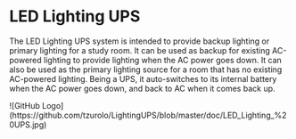 <h1>LED Lighting UPS</h1>
<p>
The LED Lighting UPS system is intended to provide backup lighting or primary lighting for a study room.
It can be used as backup for existing AC-powered lighting to provide lighting when the AC power goes down.
It can also be used as the primary lighting source for a room that has no existing AC-powered lighting.
Being a UPS, it auto-switches to its internal battery when the AC power goes down, and back to AC when
it comes back up.
</p>
![GitHub Logo](https://github.com/tzurolo/LightingUPS/blob/master/doc/LED_Lighting_%20UPS.jpg)
